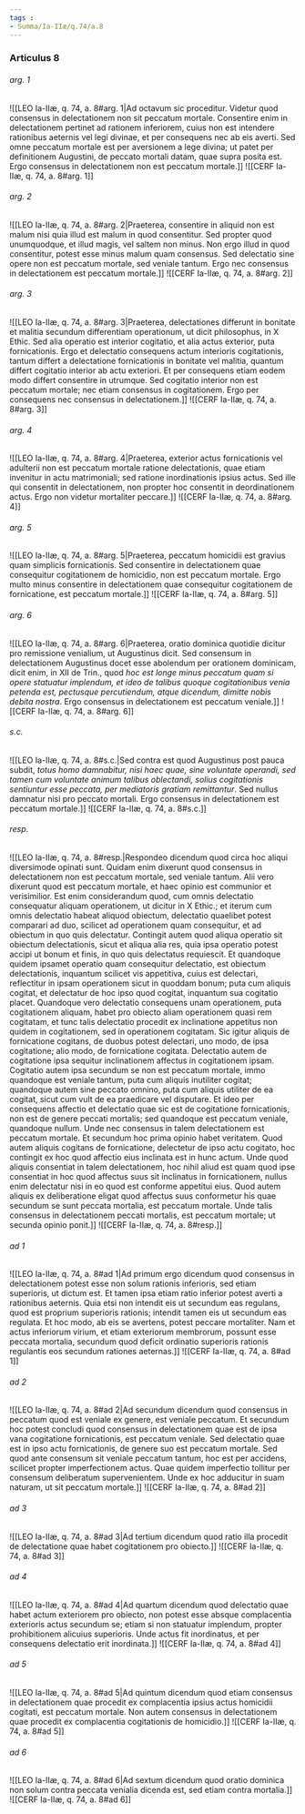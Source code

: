 ```yaml
---
tags : 
- Summa/Ia-IIæ/q.74/a.8
---
```


### Articulus 8

###### arg. 1
![[LEO Ia-IIæ, q. 74, a. 8#arg. 1|Ad octavum sic proceditur. Videtur quod consensus in delectationem non sit peccatum mortale. Consentire enim in delectationem pertinet ad rationem inferiorem, cuius non est intendere rationibus aeternis vel legi divinae, et per consequens nec ab eis averti. Sed omne peccatum mortale est per aversionem a lege divina; ut patet per definitionem Augustini, de peccato mortali datam, quae supra posita est. Ergo consensus in delectationem non est peccatum mortale.]]
![[CERF Ia-IIæ, q. 74, a. 8#arg. 1]]

###### arg. 2
![[LEO Ia-IIæ, q. 74, a. 8#arg. 2|Praeterea, consentire in aliquid non est malum nisi quia illud est malum in quod consentitur. Sed propter quod unumquodque, et illud magis, vel saltem non minus. Non ergo illud in quod consentitur, potest esse minus malum quam consensus. Sed delectatio sine opere non est peccatum mortale, sed veniale tantum. Ergo nec consensus in delectationem est peccatum mortale.]]
![[CERF Ia-IIæ, q. 74, a. 8#arg. 2]]

###### arg. 3
![[LEO Ia-IIæ, q. 74, a. 8#arg. 3|Praeterea, delectationes differunt in bonitate et malitia secundum differentiam operationum, ut dicit philosophus, in X Ethic. Sed alia operatio est interior cogitatio, et alia actus exterior, puta fornicationis. Ergo et delectatio consequens actum interioris cogitationis, tantum differt a delectatione fornicationis in bonitate vel malitia, quantum differt cogitatio interior ab actu exteriori. Et per consequens etiam eodem modo differt consentire in utrumque. Sed cogitatio interior non est peccatum mortale; nec etiam consensus in cogitationem. Ergo per consequens nec consensus in delectationem.]]
![[CERF Ia-IIæ, q. 74, a. 8#arg. 3]]

###### arg. 4
![[LEO Ia-IIæ, q. 74, a. 8#arg. 4|Praeterea, exterior actus fornicationis vel adulterii non est peccatum mortale ratione delectationis, quae etiam invenitur in actu matrimoniali; sed ratione inordinationis ipsius actus. Sed ille qui consentit in delectationem, non propter hoc consentit in deordinationem actus. Ergo non videtur mortaliter peccare.]]
![[CERF Ia-IIæ, q. 74, a. 8#arg. 4]]

###### arg. 5
![[LEO Ia-IIæ, q. 74, a. 8#arg. 5|Praeterea, peccatum homicidii est gravius quam simplicis fornicationis. Sed consentire in delectationem quae consequitur cogitationem de homicidio, non est peccatum mortale. Ergo multo minus consentire in delectationem quae consequitur cogitationem de fornicatione, est peccatum mortale.]]
![[CERF Ia-IIæ, q. 74, a. 8#arg. 5]]

###### arg. 6
![[LEO Ia-IIæ, q. 74, a. 8#arg. 6|Praeterea, oratio dominica quotidie dicitur pro remissione venialium, ut Augustinus dicit. Sed consensum in delectationem Augustinus docet esse abolendum per orationem dominicam, dicit enim, in XII de Trin., quod *hoc est longe minus peccatum quam si opere statuatur implendum, et ideo de talibus quoque cogitationibus venia petenda est, pectusque percutiendum, atque dicendum, dimitte nobis debita nostra*. Ergo consensus in delectationem est peccatum veniale.]]
![[CERF Ia-IIæ, q. 74, a. 8#arg. 6]]

###### s.c.
![[LEO Ia-IIæ, q. 74, a. 8#s.c.|Sed contra est quod Augustinus post pauca subdit, *totus homo damnabitur, nisi haec quae, sine voluntate operandi, sed tamen cum voluntate animum talibus oblectandi, solius cogitationis sentiuntur esse peccata, per mediatoris gratiam remittantur*. Sed nullus damnatur nisi pro peccato mortali. Ergo consensus in delectationem est peccatum mortale.]]
![[CERF Ia-IIæ, q. 74, a. 8#s.c.]]

###### resp.
![[LEO Ia-IIæ, q. 74, a. 8#resp.|Respondeo dicendum quod circa hoc aliqui diversimode opinati sunt. Quidam enim dixerunt quod consensus in delectationem non est peccatum mortale, sed veniale tantum. Alii vero dixerunt quod est peccatum mortale, et haec opinio est communior et verisimilior. Est enim considerandum quod, cum omnis delectatio consequatur aliquam operationem, ut dicitur in X Ethic.; et iterum cum omnis delectatio habeat aliquod obiectum, delectatio quaelibet potest comparari ad duo, scilicet ad operationem quam consequitur, et ad obiectum in quo quis delectatur. Contingit autem quod aliqua operatio sit obiectum delectationis, sicut et aliqua alia res, quia ipsa operatio potest accipi ut bonum et finis, in quo quis delectatus requiescit. Et quandoque quidem ipsamet operatio quam consequitur delectatio, est obiectum delectationis, inquantum scilicet vis appetitiva, cuius est delectari, reflectitur in ipsam operationem sicut in quoddam bonum; puta cum aliquis cogitat, et delectatur de hoc ipso quod cogitat, inquantum sua cogitatio placet. Quandoque vero delectatio consequens unam operationem, puta cogitationem aliquam, habet pro obiecto aliam operationem quasi rem cogitatam, et tunc talis delectatio procedit ex inclinatione appetitus non quidem in cogitationem, sed in operationem cogitatam. Sic igitur aliquis de fornicatione cogitans, de duobus potest delectari, uno modo, de ipsa cogitatione; alio modo, de fornicatione cogitata. Delectatio autem de cogitatione ipsa sequitur inclinationem affectus in cogitationem ipsam. Cogitatio autem ipsa secundum se non est peccatum mortale, immo quandoque est veniale tantum, puta cum aliquis inutiliter cogitat; quandoque autem sine peccato omnino, puta cum aliquis utiliter de ea cogitat, sicut cum vult de ea praedicare vel disputare. Et ideo per consequens affectio et delectatio quae sic est de cogitatione fornicationis, non est de genere peccati mortalis; sed quandoque est peccatum veniale, quandoque nullum. Unde nec consensus in talem delectationem est peccatum mortale. Et secundum hoc prima opinio habet veritatem. Quod autem aliquis cogitans de fornicatione, delectetur de ipso actu cogitato, hoc contingit ex hoc quod affectio eius inclinata est in hunc actum. Unde quod aliquis consentiat in talem delectationem, hoc nihil aliud est quam quod ipse consentiat in hoc quod affectus suus sit inclinatus in fornicationem, nullus enim delectatur nisi in eo quod est conforme appetitui eius. Quod autem aliquis ex deliberatione eligat quod affectus suus conformetur his quae secundum se sunt peccata mortalia, est peccatum mortale. Unde talis consensus in delectationem peccati mortalis, est peccatum mortale; ut secunda opinio ponit.]]
![[CERF Ia-IIæ, q. 74, a. 8#resp.]]

###### ad 1
![[LEO Ia-IIæ, q. 74, a. 8#ad 1|Ad primum ergo dicendum quod consensus in delectationem potest esse non solum rationis inferioris, sed etiam superioris, ut dictum est. Et tamen ipsa etiam ratio inferior potest averti a rationibus aeternis. Quia etsi non intendit eis ut secundum eas regulans, quod est proprium superioris rationis; intendit tamen eis ut secundum eas regulata. Et hoc modo, ab eis se avertens, potest peccare mortaliter. Nam et actus inferiorum virium, et etiam exteriorum membrorum, possunt esse peccata mortalia, secundum quod deficit ordinatio superioris rationis regulantis eos secundum rationes aeternas.]]
![[CERF Ia-IIæ, q. 74, a. 8#ad 1]]

###### ad 2
![[LEO Ia-IIæ, q. 74, a. 8#ad 2|Ad secundum dicendum quod consensus in peccatum quod est veniale ex genere, est veniale peccatum. Et secundum hoc potest concludi quod consensus in delectationem quae est de ipsa vana cogitatione fornicationis, est peccatum veniale. Sed delectatio quae est in ipso actu fornicationis, de genere suo est peccatum mortale. Sed quod ante consensum sit veniale peccatum tantum, hoc est per accidens, scilicet propter imperfectionem actus. Quae quidem imperfectio tollitur per consensum deliberatum supervenientem. Unde ex hoc adducitur in suam naturam, ut sit peccatum mortale.]]
![[CERF Ia-IIæ, q. 74, a. 8#ad 2]]

###### ad 3
![[LEO Ia-IIæ, q. 74, a. 8#ad 3|Ad tertium dicendum quod ratio illa procedit de delectatione quae habet cogitationem pro obiecto.]]
![[CERF Ia-IIæ, q. 74, a. 8#ad 3]]

###### ad 4
![[LEO Ia-IIæ, q. 74, a. 8#ad 4|Ad quartum dicendum quod delectatio quae habet actum exteriorem pro obiecto, non potest esse absque complacentia exterioris actus secundum se; etiam si non statuatur implendum, propter prohibitionem alicuius superioris. Unde actus fit inordinatus, et per consequens delectatio erit inordinata.]]
![[CERF Ia-IIæ, q. 74, a. 8#ad 4]]

###### ad 5
![[LEO Ia-IIæ, q. 74, a. 8#ad 5|Ad quintum dicendum quod etiam consensus in delectationem quae procedit ex complacentia ipsius actus homicidii cogitati, est peccatum mortale. Non autem consensus in delectationem quae procedit ex complacentia cogitationis de homicidio.]]
![[CERF Ia-IIæ, q. 74, a. 8#ad 5]]

###### ad 6
![[LEO Ia-IIæ, q. 74, a. 8#ad 6|Ad sextum dicendum quod oratio dominica non solum contra peccata venialia dicenda est, sed etiam contra mortalia.]]
![[CERF Ia-IIæ, q. 74, a. 8#ad 6]]

